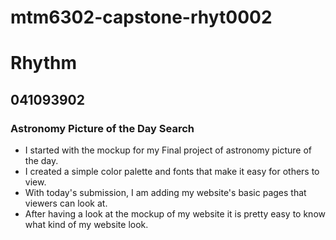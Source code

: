 # mtm6302-capstone-rhyt0002
# Rhythm
## 041093902
### Astronomy Picture of the Day Search
- I started with the mockup for my Final project of astronomy picture of the day.
- I created a simple color palette and fonts that make it easy for others to view.
- With today's submission, I am adding my website's basic pages that viewers can look at.
- After having a look at the mockup of my website it is pretty easy to know what kind of my website look.
